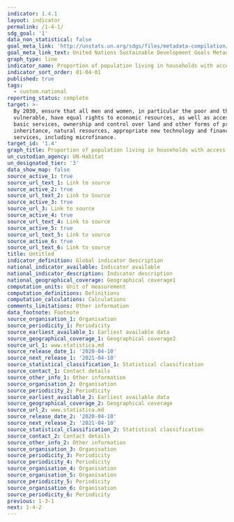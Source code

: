 ```yaml
---
indicator: 1.4.1
layout: indicator
permalink: /1-4-1/
sdg_goal: '1'
data_non_statistical: false
goal_meta_link: 'http://unstats.un.org/sdgs/files/metadata-compilation/Metadata-Goal-1.pdf'
goal_meta_link_text: United Nations Sustainable Development Goals Metadata (pdf 894kB)
graph_type: line
indicator_name: Proportion of population living in households with access to basic services
indicator_sort_order: 01-04-01
published: true
tags:
  - custom.national
reporting_status: complete
target: >-
  By 2030, ensure that all men and women, in particular the poor and the
  vulnerable, have equal rights to economic resources, as well as access to
  basic services, ownership and control over land and other forms of property,
  inheritance, natural resources, appropriate new technology and financial
  services, including microfinance.
target_id: '1.4'
graph_title: Proportion of population living in households with access to basic services
un_custodian_agency: UN-Habitat
un_designated_tier: '3'
data_show_map: false
source_active_1: true
source_url_text_1: Link to source
source_active_2: true
source_url_text_2: Link to Source
source_active_3: true
source_url_3: Link to source
source_active_4: true
source_url_text_4: Link to source
source_active_5: true
source_url_text_5: Link to source
source_active_6: true
source_url_text_6: Link to source
title: Untitled
indicator_definition: Global indicator description
national_indicator_available: Indicator available
national_indicator_description: Indicator description
national_geographical_coverage: Geographical coverage1
computation_units: Unit of measurement
computation_definitions: Definitions
computation_calculations: Calculations
comments_limitations: Other information
data_footnote: Footnote
source_organisation_1: Organisation
source_periodicity_1: Periodicity
source_earliest_available_1: Earliest available data
source_geographical_coverage_1: Geographical coverage2
source_url_1: www.statistica.md
source_release_date_1: '2020-04-10'
source_next_release_1: '2021-04-10'
source_statistical_classification_1: Statistical classification
source_contact_1: Contact details
source_other_info_1: Other information
source_organisation_2: Organisation
source_periodicity_2: Periodicity
source_earliest_available_2: Earliest available data
source_geographical_coverage_2: Geographical coverage
source_url_2: www.statistica.md
source_release_date_2: '2020-04-10'
source_next_release_2: '2021-04-10'
source_statistical_classification_2: Statistical classification
source_contact_2: Contact details
source_other_info_2: Other information
source_organisation_3: Organisation
source_periodicity_3: Periodicity
source_periodicity_4: Periodicity
source_organisation_4: Organisation
source_organisation_5: Organisation
source_periodicity_5: Periodicity
source_organisation_6: Organisation
source_periodicity_6: Periodicity
previous: 1-3-1
next: 1-4-2
---
```

